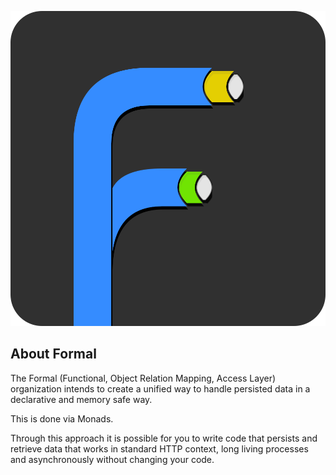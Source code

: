 <p align="center"><img src="https://github.com/formal-php/.github/blob/main/logo.svg" /></p>

## About Formal

The Formal (Functional, Object Relation Mapping, Access Layer) organization intends to create a unified way to handle persisted data in a declarative and memory safe way.

This is done via Monads.

Through this approach it is possible for you to write code that persists and retrieve data that works in standard HTTP context, long living processes and asynchronously without changing your code.
